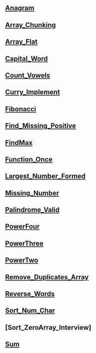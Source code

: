 ## [Anagram](https://namastedev.com/practice/anagram-checker)

## [Array_Chunking](https://namastedev.com/practice/array-chunking)

## [Array_Flat](https://namastedev.com/practice/flatten-nested-array)


## [Capital_Word](https://namastedev.com/practice/capitalize-words)

## [Count_Vowels](https://namastedev.com/practice/count-vowels)

## [Curry_Implement](https://namastedev.com/practice/implement-curry)

## [Fibonacci](https://namastedev.com/practice/fibonacci-series)

## [Find_Missing_Positive](https://namastedev.com/practice/first-missing-positive)

## [FindMax](https://namastedev.com/practice/findmaxnumber)

## [Function_Once](https://namastedev.com/practice/oncefn)

## [Largest_Number_Formed](https://namastedev.com/practice/largest-number-formed)

## [Missing_Number](https://namastedev.com/practice/find-missing-number)

## [Palindrome_Valid](https://namastedev.com/practice/validate-palindrome)

## [PowerFour](https://namastedev.com/practice/power-of-four)

## [PowerThree](https://namastedev.com/practice/power-of-three)

## [PowerTwo](https://namastedev.com/practice/power-of-two)

## [Remove_Duplicates_Array](https://namastedev.com/practice/remove-duplicates-from-array)

## [Reverse_Words](https://namastedev.com/practice/reversewords)

## [Sort_Num_Char](https://namastedev.com/practice/custom-sort)

## [Sort_ZeroArray_Interview]

## [Sum](https://namastedev.com/practice/sum)